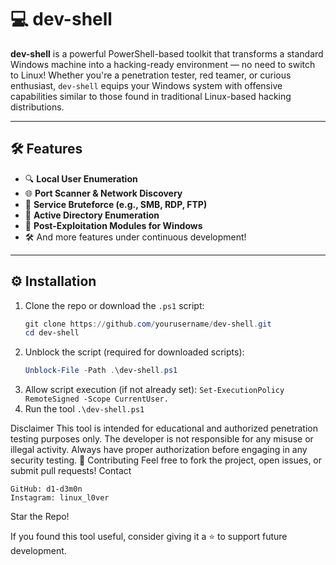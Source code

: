 # 💻 dev-shell

**dev-shell** is a powerful PowerShell-based toolkit that transforms a standard Windows machine into a hacking-ready environment — no need to switch to Linux! Whether you're a penetration tester, red teamer, or curious enthusiast, `dev-shell` equips your Windows system with offensive capabilities similar to those found in traditional Linux-based hacking distributions.

---

## 🛠️ Features

- 🔍 **Local User Enumeration**
- 🌐 **Port Scanner & Network Discovery**
- 🔐 **Service Bruteforce (e.g., SMB, RDP, FTP)**
- 🏢 **Active Directory Enumeration**
- 🧠 **Post-Exploitation Modules for Windows**
- 🛠️ And more features under continuous development!

---

## ⚙️ Installation

1. Clone the repo or download the `.ps1` script:
   ```powershell
   git clone https://github.com/yourusername/dev-shell.git
   cd dev-shell
2. Unblock the script (required for downloaded scripts):
   ```powershell
   Unblock-File -Path .\dev-shell.ps1
3. Allow script execution (if not already set):
  ```Set-ExecutionPolicy RemoteSigned -Scope CurrentUser.```
4. Run the tool
  ```.\dev-shell.ps1```

Disclaimer
This tool is intended for educational and authorized penetration testing purposes only. The developer is not responsible for any misuse or illegal activity. Always have proper authorization before engaging in any security testing.
🤝 Contributing
Feel free to fork the project, open issues, or submit pull requests!
Contact

    GitHub: d1-d3m0n
    Instagram: linux_l0ver
Star the Repo!

If you found this tool useful, consider giving it a ⭐ to support future development.
